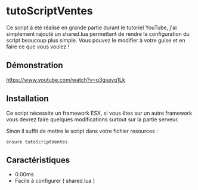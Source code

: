# tutoScriptVentes
Ce script à été réalisé en grande partie durant le tutoriel YouTube, 
j'ai simplement rajouté un shared.lua permettant de rendre la configuration du script
beaucoup plus simple. Vous pouvez le modifier à votre guise et en faire ce que vous voulez !

## Démonstration
https://www.youtube.com/watch?v=q3giuivq1Lk

## Installation 
Ce script nécessite un framework ESX, si vous êtes sur un autre framework vous devrez faire quelques modifications
surtout sur la partie serveur.

Sinon il suffit de mettre le script dans votre fichier resources :
```
ensure tutoScriptVentes
```

## Caractéristiques
- 0.00ms 
- Facile à configurer ( shared.lua )
